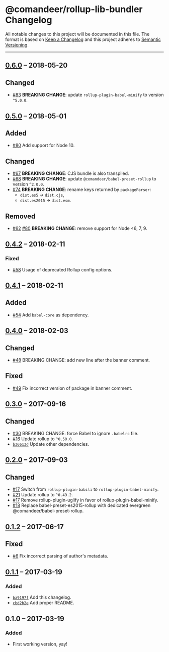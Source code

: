 # @comandeer/rollup-lib-bundler Changelog

All notable changes to this project will be documented in this file.
The format is based on [Keep a Changelog](http://keepachangelog.com/)
and this project adheres to [Semantic Versioning](http://semver.org/).

---

## [0.6.0] – 2018-05-20
## Changed
* [#83] **BREAKING CHANGE**: update `rollup-plugin-babel-minify` to version `^5.0.0`.

## [0.5.0] – 2018-05-01
## Added
* [#80] Add support for Node 10.

## Changed
* [#67] **BREAKING CHANGE**: CJS bundle is also transpiled.
* [#68] **BREAKING CHANGE**: update `@comandeer/babel-preset-rollup` to version `^2.0.0`.
* [#74] **BREAKING CHANGE**: rename keys returned by `packageParser`:
	* `dist.es5` → `dist.cjs`,
	* `dist.es2015` → `dist.esm`.

## Removed
* [#62] [#80] **BREAKING CHANGE**: remove support for Node <6, 7, 9.

## [0.4.2] – 2018-02-11
### Fixed
* [#58] Usage of deprecated Rollup config options.

## [0.4.1] – 2018-02-11
## Added
* [#54] Add `babel-core` as dependency.

## [0.4.0] – 2018-02-03
## Changed
* [#48] BREAKING CHANGE: add new line after the banner comment.

## Fixed
* [#49] Fix incorrect version of package in banner comment.

## [0.3.0] – 2017-09-16
## Changed
* [#30] BREAKING CHANGE: force Babel to ignore `.babelrc` file.
* [#16] Update rollup to `^0.50.0`.
* [`b36613d`] Update other dependencies.

## [0.2.0] – 2017-09-03
## Changed
* [#17] Switch from `rollup-plugin-babili` to `rollup-plugin-babel-minify`.
* [#21] Update rollup to `^0.49.2`.
* [#17] Remove rollup-plugin-uglify in favor of rollup-plugin-babel-minify.
* [#18] Replace babel-preset-es2015-rollup with dedicated evergreen @comandeer/babel-preset-rollup.

## [0.1.2] – 2017-06-17
## Fixed
* [#6] Fix incorrect parsing of author's metadata.

## [0.1.1] – 2017-03-19
### Added
* [`ba9197f`] Add this changelog.
* [`cbd2b2e`] Add proper README.

## 0.1.0 – 2017-03-19
### Added
* First working version, yay!

[`b36613d`]: https://github.com/Comandeer/rollup-lib-bundler/commit/b36613d6936e9c5ffa851ad89fac2c8892ecea72
[`ba9197f`]: https://github.com/Comandeer/rollup-lib-bundler/commit/ba9197f074f051f6aa0f116cb5fb8e199b80133d
[`cbd2b2e`]: https://github.com/Comandeer/rollup-lib-bundler/commit/cbd2b2ef760226b7f87cb338878a581910249bb0
[#6]: https://github.com/Comandeer/rollup-lib-bundler/issues/6
[#16]: https://github.com/Comandeer/rollup-lib-bundler/pull/16
[#17]: https://github.com/Comandeer/rollup-lib-bundler/issues/17
[#18]: https://github.com/Comandeer/rollup-lib-bundler/issues/18
[#21]: https://github.com/Comandeer/rollup-lib-bundler/pull/21
[#30]: https://github.com/Comandeer/rollup-lib-bundler/issues/30
[#48]: https://github.com/Comandeer/rollup-lib-bundler/issues/48
[#49]: https://github.com/Comandeer/rollup-lib-bundler/issues/49
[#54]: https://github.com/Comandeer/rollup-lib-bundler/issues/54
[#58]: https://github.com/Comandeer/rollup-lib-bundler/issues/58
[#62]: https://github.com/Comandeer/rollup-lib-bundler/issues/62
[#67]: https://github.com/Comandeer/rollup-lib-bundler/issues/67
[#68]: https://github.com/Comandeer/rollup-lib-bundler/pull/68
[#74]: https://github.com/Comandeer/rollup-lib-bundler/issues/74
[#80]: https://github.com/Comandeer/rollup-lib-bundler/issues/80
[#83]: https://github.com/Comandeer/rollup-lib-bundler/pull/83

[0.6.0]: https://github.com/Comandeer/rollup-lib-bundler/compare/v0.5.0...v0.6.0
[0.5.0]: https://github.com/Comandeer/rollup-lib-bundler/compare/v0.4.2...v0.5.0
[0.4.2]: https://github.com/Comandeer/rollup-lib-bundler/compare/v0.4.1...v0.4.2
[0.4.1]: https://github.com/Comandeer/rollup-lib-bundler/compare/v0.4.0...v0.4.1
[0.4.0]: https://github.com/Comandeer/rollup-lib-bundler/compare/v0.3.0...v0.4.0
[0.3.0]: https://github.com/Comandeer/rollup-lib-bundler/compare/v0.2.0...v0.3.0
[0.2.0]: https://github.com/Comandeer/rollup-lib-bundler/compare/v0.1.2...v0.2.0
[0.1.2]: https://github.com/Comandeer/rollup-lib-bundler/compare/v0.1.1...v0.1.2
[0.1.1]: https://github.com/Comandeer/rollup-lib-bundler/compare/v0.1.0...v0.1.1
